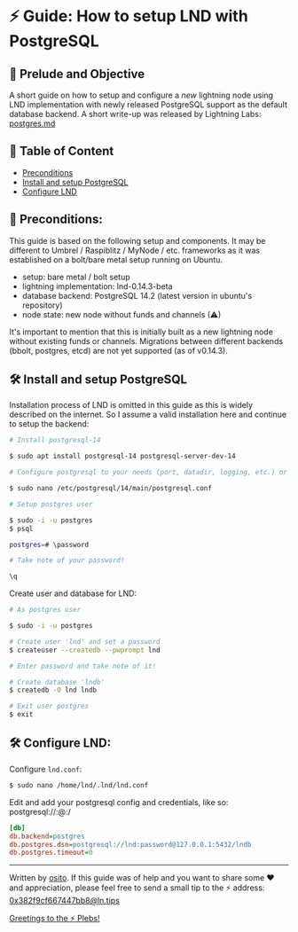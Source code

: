 # ⚡ Guide: How to setup LND with PostgreSQL


## 📄 Prelude and Objective ##
A short guide on how to setup and configure a *new* lightning node using LND implementation with newly released PostgreSQL support as the default database backend. A short write-up was released by Lightning Labs: [postgres.md](https://github.com/lightningnetwork/lnd/blob/master/docs/postgres.md)

## 📜 Table of Content ##

- [Preconditions](#preconditions)
- [Install and setup PostgreSQL](#install-and-setup-postgresql)
- [Configure LND](#configure-lnd)


## 🔎 Preconditions:

This guide is based on the following setup and components. It may be different to Umbrel / Raspiblitz / MyNode / etc. frameworks as it was established on a bolt/bare metal setup running on Ubuntu. 

- setup: bare metal / bolt setup
- lightning implementation: lnd-0.14.3-beta
- database backend: PostgreSQL 14.2 (latest version in ubuntu's repository)
- node state: new node without funds and channels (⚠)

It's important to mention that this is initially built as a new lightning node without existing funds or channels. Migrations between different backends (bbolt, postgres, etcd) are not yet supported (as of v0.14.3).

## 🛠 Install and setup PostgreSQL

Installation process of LND is omitted in this guide as this is widely described on the internet. So I assume a valid installation here and continue to setup the backend:

```sh
# Install postgresql-14 

$ sudo apt install postgresql-14 postgresql-server-dev-14

# Configure postgresql to your needs (port, datadir, logging, etc.) or just leave it all to default.

$ sudo nano /etc/postgresql/14/main/postgresql.conf

# Setup postgres user

$ sudo -i -u postgres
$ psql

postgres=# \password

# Take note of your password!

\q

```

Create user and database for LND:

```sh
# As postgres user

$ sudo -i -u postgres

# Create user 'lnd' and set a password
$ createuser --createdb --pwprompt lnd

# Enter password and take note of it!

# Create database 'lndb' 
$ createdb -O lnd lndb

# Exit user postgres
$ exit
```

## 🛠 Configure LND:

Configure `lnd.conf`:
```sh
$ sudo nano /home/lnd/.lnd/lnd.conf
```
Edit and add your postgresql config and credentials, like so: postgresql://<user>:<pw>@<ip>:<port>/<db>

```ini
[db]
db.backend=postgres
db.postgres.dsn=postgresql://lnd:password@127.0.0.1:5432/lndb
db.postgres.timeout=0
```



_______________________________________________________________

Written by [osito](https://github.com/blckbx). If this guide was of help and you want to share some ♥ and appreciation, please feel free to send a small tip to the ⚡ address: 0x382f9cf667447bb8@ln.tips

[Greetings to the ⚡ Plebs!](https://t.me/plebnet)
